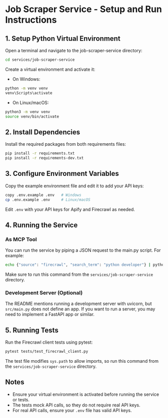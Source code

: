 # Job Scraper Service - Setup and Run Instructions

## 1. Setup Python Virtual Environment

Open a terminal and navigate to the job-scraper-service directory:

```bash
cd services/job-scraper-service
```

Create a virtual environment and activate it:

- On Windows:

```bash
python -m venv venv
venv\Scripts\activate
```

- On Linux/macOS:

```bash
python3 -m venv venv
source venv/bin/activate
```

## 2. Install Dependencies

Install the required packages from both requirements files:

```bash
pip install -r requirements.txt
pip install -r requirements-dev.txt
```

## 3. Configure Environment Variables

Copy the example environment file and edit it to add your API keys:

```bash
copy .env.example .env   # Windows
cp .env.example .env     # Linux/macOS
```

Edit `.env` with your API keys for Apify and Firecrawl as needed.

## 4. Running the Service

### As MCP Tool

You can run the service by piping a JSON request to the main.py script. For example:

```bash
echo {"source": "firecrawl", "search_term": "python developer"} | python src/main.py
```

Make sure to run this command from the `services/job-scraper-service` directory.

### Development Server (Optional)

The README mentions running a development server with uvicorn, but `src/main.py` does not define an app. If you want to run a server, you may need to implement a FastAPI app or similar.

## 5. Running Tests

Run the Firecrawl client tests using pytest:

```bash
pytest tests/test_firecrawl_client.py
```

The test file modifies `sys.path` to allow imports, so run this command from the `services/job-scraper-service` directory.

## Notes

- Ensure your virtual environment is activated before running the service or tests.
- The tests mock API calls, so they do not require real API keys.
- For real API calls, ensure your `.env` file has valid API keys.
